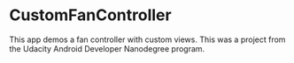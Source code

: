 # CustomFanController
This app demos a fan controller with custom views. This was a project from the Udacity Android Developer Nanodegree program. 
